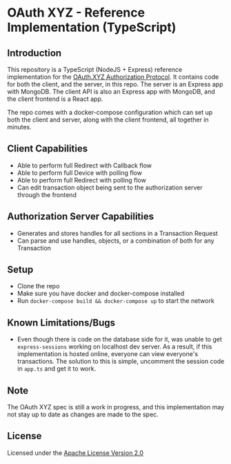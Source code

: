 # OAuth XYZ - Reference Implementation (TypeScript)

## Introduction

This repository is a TypeScript (NodeJS + Express) reference implementation for the [OAuth.XYZ Authorization Protocol](https://oauth.xyz/). It contains code for both the client, and the server, in this repo. The server is an Express app with MongoDB. The client API is also an Express app with MongoDB, and the client frontend is a React app.

The repo comes with a docker-compose configuration which can set up both the client and server, along with the client frontend, all together in minutes.

## Client Capabilities

- Able to perform full Redirect with Callback flow
- Able to perform full Device with polling flow
- Able to perform full Redirect with polling flow
- Can edit transaction object being sent to the authorization server through the frontend

## Authorization Server Capabilities

- Generates and stores handles for all sections in a Transaction Request
- Can parse and use handles, objects, or a combination of both for any Transaction

## Setup

- Clone the repo
- Make sure you have docker and docker-compose installed
- Run `docker-compose build && docker-compose up` to start the network

## Known Limitations/Bugs

- Even though there is code on the database side for it, was unable to get `express-sessions` working on localhost dev server. As a result, if this implementation is hosted online, everyone can view everyone's transactions. The solution to this is simple, uncomment the session code in `app.ts` and get it to work.

## Note

The OAuth XYZ spec is still a work in progress, and this implementation may not stay up to date as changes are made to the spec.

## License

Licensed under the [Apache License Version 2.0](LICENSE)
